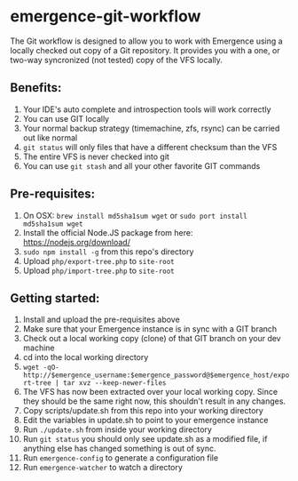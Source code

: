 # emergence-git-workflow

The Git workflow is designed to allow you to work with Emergence using a locally checked out copy of a Git repository.
It provides you with a one, or two-way syncronized (not tested) copy of the VFS locally.

## Benefits:
1. Your IDE's auto complete and introspection tools will work correctly
2. You can use GIT locally
3. Your normal backup strategy (timemachine, zfs, rsync) can be carried out like normal
4. ``git status`` will only files that have a different checksum than the VFS
5. The entire VFS is never checked into git
6. You can use ``git stash`` and all your other favorite GIT commands

## Pre-requisites:
1. On OSX: ``brew install md5sha1sum wget`` or ``sudo port install md5sha1sum wget``
2. Install the official Node.JS package from here: https://nodejs.org/download/
3. ``sudo npm install -g`` from this repo's directory
5. Upload ``php/export-tree.php`` to ``site-root``
6. Upload ``php/import-tree.php`` to ``site-root``

## Getting started:
1. Install and upload the pre-requisites above
2. Make sure that your Emergence instance is in sync with a GIT branch
3. Check out a local working copy (clone) of that GIT branch on your dev machine
4. cd into the local working directory
5. ``wget -qO- http://$emergence_username:$emergence_password@$emergence_host/export-tree | tar xvz --keep-newer-files``
6. The VFS has now been extracted over your local working copy. Since they should be the same right now, this shouldn't result in any changes.
7. Copy scripts/update.sh from this repo into your working directory
8. Edit the variables in update.sh to point to your emergence instance
9. Run ``./update.sh`` from inside your working directory
10. Run ``git status`` you should only see update.sh as a modified file, if anything else has changed something is out of sync.
11. Run ``emergence-config`` to generate a configuration file
12. Run ``emergence-watcher`` to watch a directory
